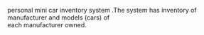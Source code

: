 personal mini car inventory system .The system has inventory of manufacturer and models (cars) of 		
each  manufacturer owned.
